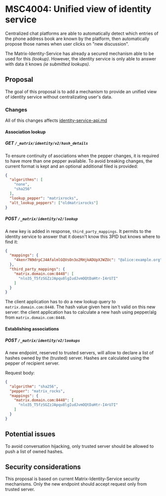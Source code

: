 # MSC4004: Unified view of identity service

Centralized chat platforms are able to automatically detect which entries of
the phone address book are known by the platform, then automatically propose
those names when user clicks on "new discussion".

The Matrix-Identity-Service has already a secured mechanism able to be used
for this _(lookup)_. However, the identity service is only able to answer
with data it knows _(ie submitted lookups)_.

## Proposal

The goal of this proposal is to add a mechanism to provide an unified
view of identity service without centralizating user's data.

### Changes

All of this changes affects [identity-service-api.md](https://github.com/matrix-org/matrix-spec/blob/main/content/identity-service-api.md)

#### Association lookup

##### GET `/_matrix/identity/v2/hash_details`

To ensure continuity of asociations when the pepper changes, it is required
to have more than one pepper available. To avoid breaking changes, the current
format is kept and an optional additional filed is provided:

```json
{
  "algorithms": [
    "none",
    "sha256"
  ],
  "lookup_pepper": "matrixrocks",
  "alt_lookup_peppers": ["oldmatrixrocks"]
}

```

##### POST `/_matrix/identity/v2/lookup`

A new key is added in response, `third_party_mappings`. It permits to the
identity service to answer that it doesn't know this 3PID but knows where
to find it:

```json
{
  "mappings": {
    "4kenr7N9drpCJ4AfalmlGQVsOn3o2RHjkADUpXJWZUc": "@alice:example.org"
  },
  "third_party_mappings": {
    "matrix.domain.com:8448": [
      "nlo35_T5fzSGZzJApqu8lgIudJvmOQtDaHtr-I4rU7I"
    ]
  }
}
```

The client application has to do a new lookup query to `matrix.domain.com:8448`.
The hash value given here isn't valid on this new server: the client application
has to calculate a new hash using pepper/alg from `matrix.domain.com:8448`.

#### Establishing associations

##### POST `/_matrix/identity/v2/lookups`

A new endpoint, reserved to trusted servers, will allow to declare a list
of hashes owned by the (trusted) server. Hashes are calculated using the
pepper of recipient server.

Request body:

```json
{
  "algorithm": "sha256",
  "pepper": "matrix_rocks",
  "mappings": {
    "matrix.domain.com:8448": [
      "nlo35_T5fzSGZzJApqu8lgIudJvmOQtDaHtr-I4rU7I"
    ]
  }
}
```

## Potential issues

To avoid conversation hijacking, only trusted server should be allowed to push
a list of owned hashes.

## Security considerations

This proposal is based on current Matrix-Identity-Service security mechanisms.
Only the new endpoint should accept request only from trusted server.
